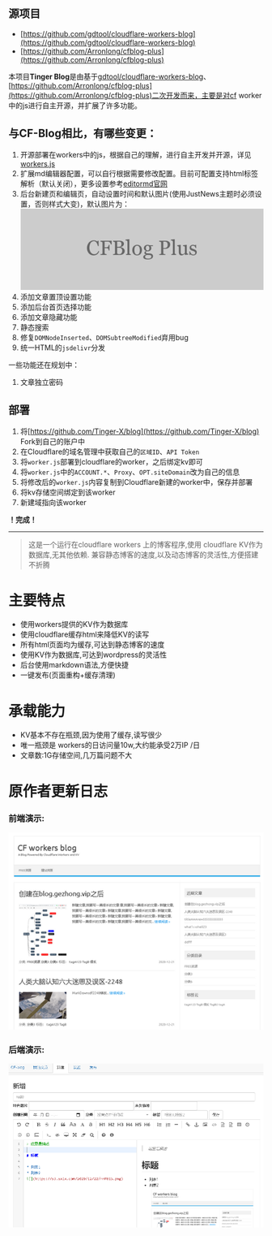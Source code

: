 ## 源项目
+ [https://github.com/gdtool/cloudflare-workers-blog](https://github.com/gdtool/cloudflare-workers-blog)
+ [https://github.com/Arronlong/cfblog-plus](https://github.com/Arronlong/cfblog-plus)

本项目**Tinger Blog**是由基于[gdtool/cloudflare-workers-blog](https://github.com/gdtool/cloudflare-workers-blog)、[https://github.com/Arronlong/cfblog-plus](https://github.com/Arronlong/cfblog-plus)二次开发而来，主要是对cf worker中的js进行自主开源，并扩展了许多功能。

## 与CF-Blog相比，有哪些变更：

1. 开源部署在workers中的js，根据自己的理解，进行自主开发并开源，详见[workers.js](workers.js)
2. 扩展md编辑器配置，可以自行根据需要修改配置。目前可配置支持html标签解析（默认关闭），更多设置参考[editormd官网](https://pandao.github.io/editor.md/)
3. 后台新建页和编辑页，自动设置时间和默认图片(使用JustNews主题时必须设置，否则样式大变)，默认图片为：![](static/cfblog-plus.png)
4. 添加文章置顶设置功能
5. 添加后台首页选择功能
6. 添加文章隐藏功能
7. 静态搜索
8. 修复`DOMNodeInserted`、`DOMSubtreeModified`弃用bug
9. 统一HTML的`jsdelivr`分发

一些功能还在规划中：

1. 文章独立密码


## 部署
1. 将[https://github.com/Tinger-X/blog](https://github.com/Tinger-X/blog) Fork到自己的账户中
2. 在Cloudflare的域名管理中获取自己的`区域ID`、`API Token`
3. 将`worker.js`部署到cloudflare的worker，之后绑定kv即可
4. 将`worker.js`中的`ACCOUNT.*`、`Proxy`、`OPT.siteDomain`改为自己的信息
5. 将修改后的`worker.js`内容复制到Cloudflare新建的worker中，保存并部署
6. 将kv存储空间绑定到该worker
7. 新建域指向该worker

**！完成！**


---

> 这是一个运行在cloudflare workers 上的博客程序,使用 cloudflare KV作为数据库,无其他依赖.
兼容静态博客的速度,以及动态博客的灵活性,方便搭建不折腾

# 主要特点
* 使用workers提供的KV作为数据库
* 使用cloudflare缓存html来降低KV的读写
* 所有html页面均为缓存,可达到静态博客的速度
* 使用KV作为数据库,可达到wordpress的灵活性
* 后台使用markdown语法,方便快捷
* 一键发布(页面重构+缓存清理)

# 承载能力

 * KV基本不存在瓶颈,因为使用了缓存,读写很少
 * 唯一瓶颈是 workers的日访问量10w,大约能承受2万IP /日
 * 文章数:1G存储空间,几万篇问题不大


# 原作者更新日志

### 前端演示:
![](static/front.png)

### 后端演示:
![](static/back.png)